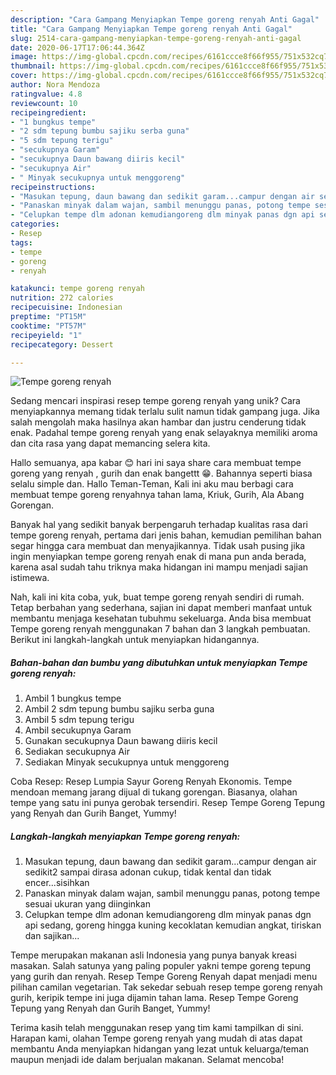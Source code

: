 ```yaml
---
description: "Cara Gampang Menyiapkan Tempe goreng renyah Anti Gagal"
title: "Cara Gampang Menyiapkan Tempe goreng renyah Anti Gagal"
slug: 2514-cara-gampang-menyiapkan-tempe-goreng-renyah-anti-gagal
date: 2020-06-17T17:06:44.364Z
image: https://img-global.cpcdn.com/recipes/6161ccce8f66f955/751x532cq70/tempe-goreng-renyah-foto-resep-utama.jpg
thumbnail: https://img-global.cpcdn.com/recipes/6161ccce8f66f955/751x532cq70/tempe-goreng-renyah-foto-resep-utama.jpg
cover: https://img-global.cpcdn.com/recipes/6161ccce8f66f955/751x532cq70/tempe-goreng-renyah-foto-resep-utama.jpg
author: Nora Mendoza
ratingvalue: 4.8
reviewcount: 10
recipeingredient:
- "1 bungkus tempe"
- "2 sdm tepung bumbu sajiku serba guna"
- "5 sdm tepung terigu"
- "secukupnya Garam"
- "secukupnya Daun bawang diiris kecil"
- "secukupnya Air"
- " Minyak secukupnya untuk menggoreng"
recipeinstructions:
- "Masukan tepung, daun bawang dan sedikit garam...campur dengan air sedikit2 sampai dirasa adonan cukup, tidak kental dan tidak encer...sisihkan"
- "Panaskan minyak dalam wajan, sambil menunggu panas, potong tempe sesuai ukuran yang diinginkan"
- "Celupkan tempe dlm adonan kemudiangoreng dlm minyak panas dgn api sedang, goreng hingga kuning kecoklatan kemudian angkat, tiriskan dan sajikan..."
categories:
- Resep
tags:
- tempe
- goreng
- renyah

katakunci: tempe goreng renyah 
nutrition: 272 calories
recipecuisine: Indonesian
preptime: "PT15M"
cooktime: "PT57M"
recipeyield: "1"
recipecategory: Dessert

---
```



![Tempe goreng renyah](https://img-global.cpcdn.com/recipes/6161ccce8f66f955/751x532cq70/tempe-goreng-renyah-foto-resep-utama.jpg)

Sedang mencari inspirasi resep tempe goreng renyah yang unik? Cara menyiapkannya memang tidak terlalu sulit namun tidak gampang juga. Jika salah mengolah maka hasilnya akan hambar dan justru cenderung tidak enak. Padahal tempe goreng renyah yang enak selayaknya memiliki aroma dan cita rasa yang dapat memancing selera kita.

Hallo semuanya, apa kabar 😊 hari ini saya share cara membuat tempe goreng yang renyah , gurih dan enak bangettt 😁. Bahannya seperti biasa selalu simple dan. Hallo Teman-Teman, Kali ini aku mau berbagi cara membuat tempe goreng renyahnya tahan lama, Kriuk, Gurih, Ala Abang Gorengan.

Banyak hal yang sedikit banyak berpengaruh terhadap kualitas rasa dari tempe goreng renyah, pertama dari jenis bahan, kemudian pemilihan bahan segar hingga cara membuat dan menyajikannya. Tidak usah pusing jika ingin menyiapkan tempe goreng renyah enak di mana pun anda berada, karena asal sudah tahu triknya maka hidangan ini mampu menjadi sajian istimewa.


Nah, kali ini kita coba, yuk, buat tempe goreng renyah sendiri di rumah. Tetap berbahan yang sederhana, sajian ini dapat memberi manfaat untuk membantu menjaga kesehatan tubuhmu sekeluarga. Anda bisa membuat Tempe goreng renyah menggunakan 7 bahan dan 3 langkah pembuatan. Berikut ini langkah-langkah untuk menyiapkan hidangannya.

<!--inarticleads1-->

##### Bahan-bahan dan bumbu yang dibutuhkan untuk menyiapkan Tempe goreng renyah:

1. Ambil 1 bungkus tempe
1. Ambil 2 sdm tepung bumbu sajiku serba guna
1. Ambil 5 sdm tepung terigu
1. Ambil secukupnya Garam
1. Gunakan secukupnya Daun bawang diiris kecil
1. Sediakan secukupnya Air
1. Sediakan  Minyak secukupnya untuk menggoreng


Coba Resep: Resep Lumpia Sayur Goreng Renyah Ekonomis. Tempe mendoan memang jarang dijual di tukang gorengan. Biasanya, olahan tempe yang satu ini punya gerobak tersendiri. Resep Tempe Goreng Tepung yang Renyah dan Gurih Banget, Yummy! 

<!--inarticleads2-->

##### Langkah-langkah menyiapkan Tempe goreng renyah:

1. Masukan tepung, daun bawang dan sedikit garam...campur dengan air sedikit2 sampai dirasa adonan cukup, tidak kental dan tidak encer...sisihkan
1. Panaskan minyak dalam wajan, sambil menunggu panas, potong tempe sesuai ukuran yang diinginkan
1. Celupkan tempe dlm adonan kemudiangoreng dlm minyak panas dgn api sedang, goreng hingga kuning kecoklatan kemudian angkat, tiriskan dan sajikan...


Tempe merupakan makanan asli Indonesia yang punya banyak kreasi masakan. Salah satunya yang paling populer yakni tempe goreng tepung yang gurih dan renyah. Resep Tempe Goreng Renyah dapat menjadi menu pilihan camilan vegetarian. Tak sekedar sebuah resep tempe goreng renyah gurih, keripik tempe ini juga dijamin tahan lama. Resep Tempe Goreng Tepung yang Renyah dan Gurih Banget, Yummy! 

Terima kasih telah menggunakan resep yang tim kami tampilkan di sini. Harapan kami, olahan Tempe goreng renyah yang mudah di atas dapat membantu Anda menyiapkan hidangan yang lezat untuk keluarga/teman maupun menjadi ide dalam berjualan makanan. Selamat mencoba!
